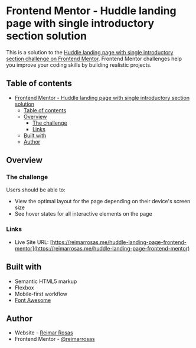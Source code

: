 # Frontend Mentor - Huddle landing page with single introductory section solution

This is a solution to the [Huddle landing page with single introductory section challenge on Frontend Mentor](https://www.frontendmentor.io/challenges/huddle-landing-page-with-a-single-introductory-section-B_2Wvxgi0). Frontend Mentor challenges help you improve your coding skills by building realistic projects. 

## Table of contents

- [Frontend Mentor - Huddle landing page with single introductory section solution](#frontend-mentor---huddle-landing-page-with-single-introductory-section-solution)
  - [Table of contents](#table-of-contents)
  - [Overview](#overview)
    - [The challenge](#the-challenge)
    - [Links](#links)
  - [Built with](#built-with)
  - [Author](#author)
## Overview

### The challenge

Users should be able to:

- View the optimal layout for the page depending on their device's screen size
- See hover states for all interactive elements on the page

### Links

- Live Site URL: [https://reimarrosas.me/huddle-landing-page-frontend-mentor](https://reimarrosas.me/huddle-landing-page-frontend-mentor)

## Built with

- Semantic HTML5 markup
- Flexbox
- Mobile-first workflow
- [Font Awesome](https://fontawesome.com)

## Author

- Website - [Reimar Rosas](https://reimarrosas.me)
- Frontend Mentor - [@reimarrosas](https://www.frontendmentor.io/profile/reimarrosas)
